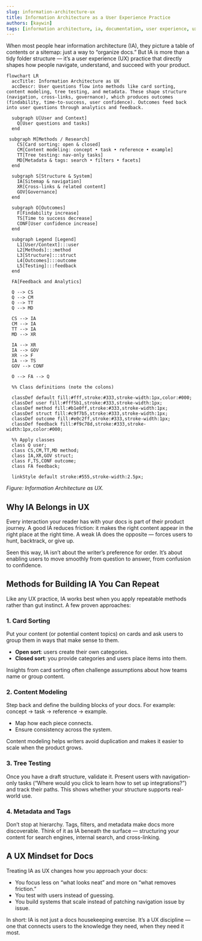 ```yaml
---
slug: information-architecture-ux
title: Information Architecture as a User Experience Practice
authors: [kaywin]
tags: [information architecture, ia, documentation, user experience, ux]
---
```


When most people hear information architecture (IA), they picture a table of contents or a sitemap: just a way to “organize docs.” But IA is more than a tidy folder structure — it’s a user experience (UX) practice that directly shapes how people navigate, understand, and succeed with your product.

```mermaid
flowchart LR
  accTitle: Information Architecture as UX
  accDescr: User questions flow into methods like card sorting, content modeling, tree testing, and metadata. These shape structure (navigation, cross-links, governance), which produces outcomes (findability, time-to-success, user confidence). Outcomes feed back into user questions through analytics and feedback.

  subgraph U[User and Context]
    Q[User questions and tasks]
  end

 subgraph M[Methods / Research]
    CS[Card sorting: open & closed]
    CM[Content modeling: concept • task • reference • example]
    TT[Tree testing: nav-only tasks]
    MD[Metadata & tags: search • filters • facets]
  end

  subgraph S[Structure & System]
    IA[Sitemap & navigation]
    XR[Cross-links & related content]
    GOV[Governance]
  end

  subgraph O[Outcomes]
    F[Findability increase]
    TS[Time to success decrease]
    CONF[User confidence increase]
  end

  subgraph Legend [Legend]
    L1[User/Context]:::user
    L2[Methods]:::method
    L3[Structure]:::struct
    L4[Outcomes]:::outcome
    L5[Testing]:::feedback
  end

  FA[Feedback and Analytics]

  Q --> CS
  Q --> CM
  Q --> TT
  Q --> MD

  CS --> IA
  CM --> IA
  TT --> IA
  MD --> XR

  IA --> XR
  IA --> GOV
  XR --> F
  IA --> TS
  GOV --> CONF

  O --> FA --> Q

  %% Class definitions (note the colons)

  classDef default fill:#fff,stroke:#333,stroke-width:1px,color:#000;
  classDef user fill:#fff5b1,stroke:#333,stroke-width:1px;
  classDef method fill:#b1e0ff,stroke:#333,stroke-width:1px;
  classDef struct fill:#c9f7b5,stroke:#333,stroke-width:1px;
  classDef outcome fill:#e0c2ff,stroke:#333,stroke-width:1px;
  classDef feedback fill:#f9c78d,stroke:#333,stroke-width:1px,color:#000;

  %% Apply classes
  class Q user;
  class CS,CM,TT,MD method;
  class IA,XR,GOV struct;
  class F,TS,CONF outcome;
  class FA feedback;

  linkStyle default stroke:#555,stroke-width:2.5px;
```

*Figure: Information Architecture as UX.*   

## Why IA Belongs in UX

Every interaction your reader has with your docs is part of their product journey. A good IA reduces friction: it makes the right content appear in the right place at the right time. A weak IA does the opposite — forces users to hunt, backtrack, or give up.

Seen this way, IA isn’t about the writer’s preference for order. It’s about enabling users to move smoothly from question to answer, from confusion to confidence.

## Methods for Building IA You Can Repeat

Like any UX practice, IA works best when you apply repeatable methods rather than gut instinct. A few proven approaches:

### 1. Card Sorting

Put your content (or potential content topics) on cards and ask users to group them in ways that make sense to them.

- **Open sort**: users create their own categories.
- **Closed sort**: you provide categories and users place items into them.

Insights from card sorting often challenge assumptions about how teams name or group content.

### 2. Content Modeling

Step back and define the building blocks of your docs. For example: concept → task → reference → example.

- Map how each piece connects.
- Ensure consistency across the system.

Content modeling helps writers avoid duplication and makes it easier to scale when the product grows.

### 3. Tree Testing

Once you have a draft structure, validate it. Present users with navigation-only tasks (“Where would you click to learn how to set up integrations?”) and track their paths. This shows whether your structure supports real-world use.

### 4. Metadata and Tags

Don’t stop at hierarchy. Tags, filters, and metadata make docs more discoverable. Think of it as IA beneath the surface — structuring your content for search engines, internal search, and cross-linking.

## A UX Mindset for Docs

Treating IA as UX changes how you approach your docs:

- You focus less on “what looks neat” and more on “what removes friction.”
- You test with users instead of guessing.
- You build systems that scale instead of patching navigation issue by issue.

In short: IA is not just a docs housekeeping exercise. It’s a UX discipline — one that connects users to the knowledge they need, when they need it most.